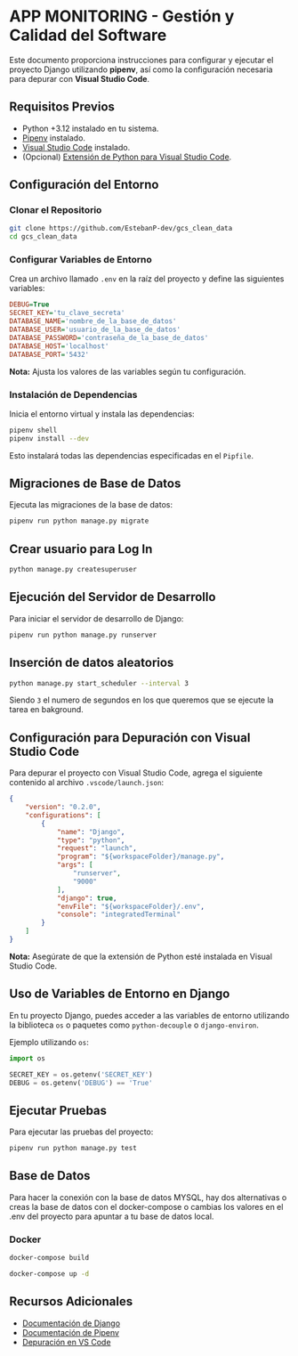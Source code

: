 # APP MONITORING - Gestión y Calidad del Software

Este documento proporciona instrucciones para configurar y ejecutar el proyecto Django utilizando **pipenv**, así como la configuración necesaria para depurar con **Visual Studio Code**.

## Requisitos Previos

- Python +3.12 instalado en tu sistema.
- [Pipenv](https://pipenv.pypa.io/en/latest/) instalado.
- [Visual Studio Code](https://code.visualstudio.com/) instalado.
- (Opcional) [Extensión de Python para Visual Studio Code](https://marketplace.visualstudio.com/items?itemName=ms-python.python).

## Configuración del Entorno

### Clonar el Repositorio

```bash
git clone https://github.com/EstebanP-dev/gcs_clean_data
cd gcs_clean_data
```

### Configurar Variables de Entorno

Crea un archivo llamado `.env` en la raíz del proyecto y define las siguientes variables:

```ini
DEBUG=True
SECRET_KEY='tu_clave_secreta'
DATABASE_NAME='nombre_de_la_base_de_datos'
DATABASE_USER='usuario_de_la_base_de_datos'
DATABASE_PASSWORD='contraseña_de_la_base_de_datos'
DATABASE_HOST='localhost'
DATABASE_PORT='5432'
```

**Nota:** Ajusta los valores de las variables según tu configuración.

### Instalación de Dependencias

Inicia el entorno virtual y instala las dependencias:

```bash
pipenv shell
pipenv install --dev
```

Esto instalará todas las dependencias especificadas en el `Pipfile`.

## Migraciones de Base de Datos

Ejecuta las migraciones de la base de datos:

```bash
pipenv run python manage.py migrate
```

## Crear usuario para Log In

```bash
python manage.py createsuperuser
```

## Ejecución del Servidor de Desarrollo

Para iniciar el servidor de desarrollo de Django:

```bash
pipenv run python manage.py runserver
```

## Inserción de datos aleatorios

```bash
python manage.py start_scheduler --interval 3
```

Siendo `3` el numero de segundos en los que queremos que se ejecute la tarea en bakground.

## Configuración para Depuración con Visual Studio Code

Para depurar el proyecto con Visual Studio Code, agrega el siguiente contenido al archivo `.vscode/launch.json`:

```json
{
    "version": "0.2.0",
    "configurations": [
        {
            "name": "Django",
            "type": "python",
            "request": "launch",
            "program": "${workspaceFolder}/manage.py",
            "args": [
                "runserver",
                "9000"
            ],
            "django": true,
            "envFile": "${workspaceFolder}/.env",
            "console": "integratedTerminal"
        }
    ]
}
```

**Nota:** Asegúrate de que la extensión de Python esté instalada en Visual Studio Code.

## Uso de Variables de Entorno en Django

En tu proyecto Django, puedes acceder a las variables de entorno utilizando la biblioteca `os` o paquetes como `python-decouple` o `django-environ`.

Ejemplo utilizando `os`:

```python
import os

SECRET_KEY = os.getenv('SECRET_KEY')
DEBUG = os.getenv('DEBUG') == 'True'
```

## Ejecutar Pruebas

Para ejecutar las pruebas del proyecto:

```bash
pipenv run python manage.py test
```

## Base de Datos

Para hacer la conexión con la base de datos MYSQL, hay dos alternativas o creas la base de datos con el docker-compose o cambias los valores en el .env del proyecto para apuntar a tu base de datos local.

### Docker

```bash
docker-compose build
```

```bash
docker-compose up -d
```

## Recursos Adicionales

- [Documentación de Django](https://docs.djangoproject.com/es/)
- [Documentación de Pipenv](https://pipenv.pypa.io/en/latest/)
- [Depuración en VS Code](https://code.visualstudio.com/docs/python/debugging)
